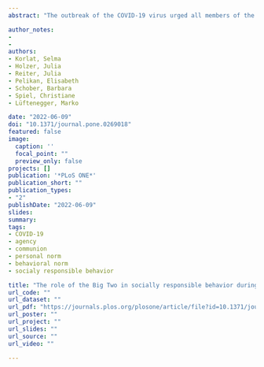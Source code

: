 ```yaml
---
abstract: "The outbreak of the COVID-19 virus urged all members of the society to adopt COVID-responsible behavioral patterns and practice them in everyday life. Given the variability in its adoption, it is critical to understand psychological factors associated with socially responsible behavior during the pandemic. This might be even more important among adolescents, who are less endangered by the virus but contribute to its spread. In this article, we focus on adolescent boys’ and girls’ agency and communion orientations to explain the level of importance they attribute to the instituted measures to contain the spread of the COVID-19 virus (personal norm), as well as their behavioral adherence to those measures. In total, 12,552 adolescents (67.6% girls, Mage = 15.06, SDage = 2.44, age range 10–21) answered inventory assessing adolescents’ agentic and communal orientation (GRI-JUG) and items related to personal norm regarding the instituted measures and behavioral adherence to the measures. The results showed a small positive role of communion in both boys’ and girls’ personal norm and behavioral adherence, whereas agency played a very small negative role in boys’ and girls’ personal norm and boys’ behavioral adherence to measures. Nevertheless, these findings could indicate the importance of enhancing communal traits and behaviors in both genders in order to assure socially responsible behavior during the pandemic."

author_notes:
- 
- 
authors:
- Korlat, Selma  
- Holzer, Julia  
- Reiter, Julia  
- Pelikan, Elisabeth
- Schober, Barbara 
- Spiel, Christiane 
- Lüftenegger, Marko 

date: "2022-06-09"
doi: "10.1371/journal.pone.0269018"
featured: false
image: 
  caption: ''
  focal_point: ""
  preview_only: false
projects: []
publication: '*PLoS ONE*'
publication_short: ""
publication_types:
- "2"
publishDate: "2022-06-09"
slides: 
summary:
tags:
- COVID-19
- agency
- communion
- personal norm
- behavioral norm
- socialy responsible behavior

title: "The role of the Big Two in socially responsible behavior during the COVID-19 pandemic: Agency and communion in adolescents’ personal norm and behavioral adherence to instituted measures"
url_code: ""
url_dataset: ""
url_pdf: "https://journals.plos.org/plosone/article/file?id=10.1371/journal.pone.0269018&type=printable"
url_poster: ""
url_project: ""
url_slides: ""
url_source: ""
url_video: ""

---
```

